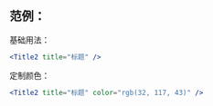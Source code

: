 ## 范例：

基础用法：
```jsx
<Title2 title="标题" />
```

定制颜色：
```jsx
<Title2 title="标题" color="rgb(32, 117, 43)" />
```
